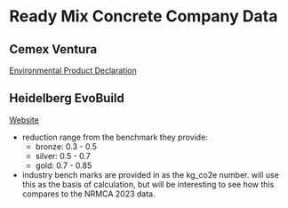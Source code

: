 # Ready Mix Concrete Company Data

## Cemex Ventura
[Environmental Product Declaration](https://cxprod-web.cemex.com/documents/d/cemex-us/cemex_oakland_1614776)


## Heidelberg EvoBuild 
[Website](https://www.heidelbergmaterials.us/products/ready-mixed/evo-build-lcc)
- reduction range from the benchmark they provide:
    - bronze: 0.3 - 0.5
    - silver: 0.5 - 0.7
    - gold: 0.7 - 0.85 
- industry bench marks are provided in as the kg_co2e number. will use this as the basis of calculation, but will be interesting to see how this compares to the NRMCA 2023 data.
